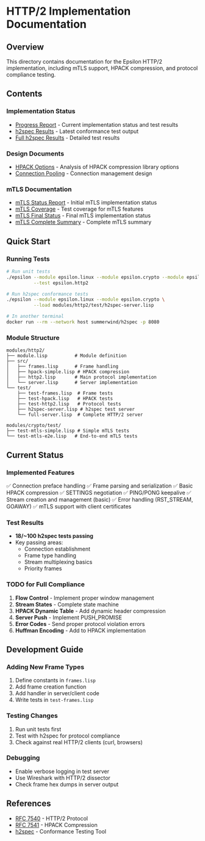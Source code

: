# HTTP/2 Implementation Documentation

## Overview
This directory contains documentation for the Epsilon HTTP/2 implementation, including mTLS support, HPACK compression, and protocol compliance testing.

## Contents

### Implementation Status
- [Progress Report](progress.md) - Current implementation status and test results
- [h2spec Results](h2spec-results.txt) - Latest conformance test output
- [Full h2spec Results](h2spec-full.txt) - Detailed test results

### Design Documents
- [HPACK Options](hpack-options.md) - Analysis of HPACK compression library options
- [Connection Pooling](CONNECTION_POOLING_AND_STREAMING.md) - Connection management design

### mTLS Documentation
- [mTLS Status Report](MTLS_STATUS_REPORT.md) - Initial mTLS implementation status
- [mTLS Coverage](MTLS_HTTP2_COVERAGE.md) - Test coverage for mTLS features
- [mTLS Final Status](MTLS_HTTP2_FINAL_STATUS.md) - Final mTLS implementation status
- [mTLS Complete Summary](MTLS_HTTP2_COMPLETE_SUMMARY.md) - Complete mTLS summary

## Quick Start

### Running Tests

```bash
# Run unit tests
./epsilon --module epsilon.linux --module epsilon.crypto --module epsilon.http2 \
          --test epsilon.http2

# Run h2spec conformance tests
./epsilon --module epsilon.linux --module epsilon.crypto \
          --load modules/http2/test/h2spec-server.lisp

# In another terminal
docker run --rm --network host summerwind/h2spec -p 8080
```

### Module Structure

```
modules/http2/
├── module.lisp          # Module definition
├── src/
│   ├── frames.lisp      # Frame handling
│   ├── hpack-simple.lisp # HPACK compression
│   ├── http2.lisp       # Main protocol implementation
│   └── server.lisp      # Server implementation
└── test/
    ├── test-frames.lisp  # Frame tests
    ├── test-hpack.lisp   # HPACK tests
    ├── test-http2.lisp   # Protocol tests
    ├── h2spec-server.lisp # h2spec test server
    └── full-server.lisp  # Complete HTTP/2 server

modules/crypto/test/
├── test-mtls-simple.lisp # Simple mTLS tests
└── test-mtls-e2e.lisp   # End-to-end mTLS tests
```

## Current Status

### Implemented Features
✅ Connection preface handling
✅ Frame parsing and serialization
✅ Basic HPACK compression
✅ SETTINGS negotiation
✅ PING/PONG keepalive
✅ Stream creation and management (basic)
✅ Error handling (RST_STREAM, GOAWAY)
✅ mTLS support with client certificates

### Test Results
- **18/~100 h2spec tests passing**
- Key passing areas:
  - Connection establishment
  - Frame type handling
  - Stream multiplexing basics
  - Priority frames

### TODO for Full Compliance
1. **Flow Control** - Implement proper window management
2. **Stream States** - Complete state machine
3. **HPACK Dynamic Table** - Add dynamic header compression
4. **Server Push** - Implement PUSH_PROMISE
5. **Error Codes** - Send proper protocol violation errors
6. **Huffman Encoding** - Add to HPACK implementation

## Development Guide

### Adding New Frame Types
1. Define constants in `frames.lisp`
2. Add frame creation function
3. Add handler in server/client code
4. Write tests in `test-frames.lisp`

### Testing Changes
1. Run unit tests first
2. Test with h2spec for protocol compliance
3. Check against real HTTP/2 clients (curl, browsers)

### Debugging
- Enable verbose logging in test server
- Use Wireshark with HTTP/2 dissector
- Check frame hex dumps in server output

## References
- [RFC 7540](https://tools.ietf.org/html/rfc7540) - HTTP/2 Protocol
- [RFC 7541](https://tools.ietf.org/html/rfc7541) - HPACK Compression
- [h2spec](https://github.com/summerwind/h2spec) - Conformance Testing Tool